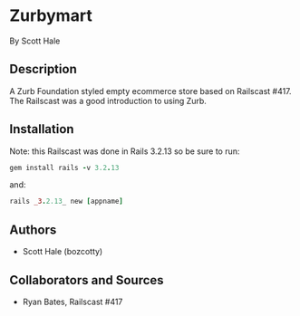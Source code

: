 # Zurbymart
<!-- If you'd like to use a logo instead uncomment this code and remove the text above this line

  ![Logo](URL to logo img file goes here)

-->

By Scott Hale

## Description
A Zurb Foundation styled empty ecommerce store based on Railscast #417. The Railscast was a good introduction to using Zurb.



## Installation
Note: this Railscast was done in Rails 3.2.13 so be sure to run:
```ruby
gem install rails -v 3.2.13
```
and:
```ruby
rails _3.2.13_ new [appname]
```



## Authors

* Scott Hale (bozcotty)

## Collaborators and Sources

* Ryan Bates, Railscast #417


